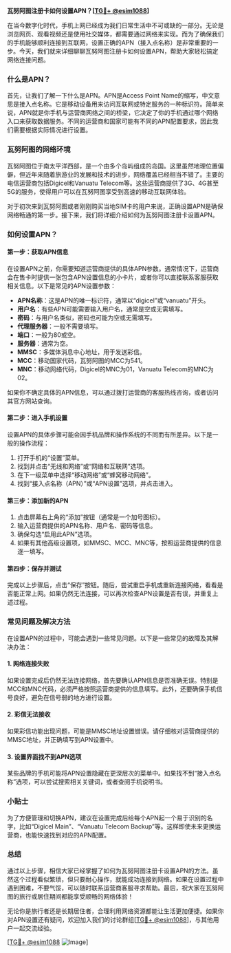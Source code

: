 **瓦努阿图注册卡如何设置APN？[[TG💪+ @esim1088](https://t.me/s/esim1088)]**

在当今数字化时代，手机上网已经成为我们日常生活中不可或缺的一部分。无论是浏览网页、观看视频还是使用社交媒体，都需要通过网络来实现。而为了确保我们的手机能够顺利连接到互联网，设置正确的APN（接入点名称）是非常重要的一步。今天，我们就来详细聊聊瓦努阿图注册卡如何设置APN，帮助大家轻松搞定网络连接问题。

### 什么是APN？

首先，让我们了解一下什么是APN。APN是Access Point Name的缩写，中文意思是接入点名称。它是移动设备用来访问互联网或特定服务的一种标识符。简单来说，APN就是你手机与运营商网络之间的桥梁，它决定了你的手机通过哪个网络入口来获取数据服务。不同的运营商和国家可能有不同的APN配置要求，因此我们需要根据实际情况进行设置。

### 瓦努阿图的网络环境

瓦努阿图位于南太平洋西部，是一个由多个岛屿组成的岛国。这里虽然地理位置偏僻，但近年来随着旅游业的发展和技术的进步，网络覆盖已经相当不错了。主要的电信运营商包括Digicel和Vanuatu Telecom等。这些运营商提供了3G、4G甚至5G的服务，使得用户可以在瓦努阿图享受到高速的移动互联网体验。

对于初次来到瓦努阿图或者刚刚购买当地SIM卡的用户来说，正确设置APN是确保网络畅通的第一步。接下来，我们将详细介绍如何为瓦努阿图注册卡设置APN。

### 如何设置APN？

#### 第一步：获取APN信息

在设置APN之前，你需要知道运营商提供的具体APN参数。通常情况下，运营商会在售卡时提供一张包含APN设置信息的小卡片，或者你可以直接联系客服获取相关信息。以下是常见的APN设置参数：

- **APN名称**：这是APN的唯一标识符，通常以“digicel”或“vanuatu”开头。
- **用户名**：有些APN可能需要输入用户名，通常是空或无需填写。
- **密码**：与用户名类似，密码也可能为空或无需填写。
- **代理服务器**：一般不需要填写。
- **端口**：一般为80或空。
- **服务器**：通常为空。
- **MMSC**：多媒体消息中心地址，用于发送彩信。
- **MCC**：移动国家代码，瓦努阿图的MCC为541。
- **MNC**：移动网络代码，Digicel的MNC为01，Vanuatu Telecom的MNC为02。

如果你不确定具体的APN信息，可以通过拨打运营商的客服热线咨询，或者访问其官方网站查询。

#### 第二步：进入手机设置

设置APN的具体步骤可能会因手机品牌和操作系统的不同而有所差异。以下是一般的操作流程：

1. 打开手机的“设置”菜单。
2. 找到并点击“无线和网络”或“网络和互联网”选项。
3. 在下一级菜单中选择“移动网络”或“蜂窝移动网络”。
4. 找到“接入点名称（APN）”或“APN设置”选项，并点击进入。

#### 第三步：添加新的APN

1. 点击屏幕右上角的“添加”按钮（通常是一个加号图标）。
2. 输入运营商提供的APN名称、用户名、密码等信息。
3. 确保勾选“启用此APN”选项。
4. 如果有其他高级设置项，如MMSC、MCC、MNC等，按照运营商提供的信息逐一填写。

#### 第四步：保存并测试

完成以上步骤后，点击“保存”按钮。随后，尝试重启手机或重新连接网络，看看是否能正常上网。如果仍然无法连接，可以再次检查APN设置是否有误，并重复上述过程。

### 常见问题及解决方法

在设置APN的过程中，可能会遇到一些常见问题。以下是一些常见的故障及其解决办法：

#### 1. 网络连接失败

如果设置完成后仍然无法连接网络，首先要确认APN信息是否准确无误。特别是MCC和MNC代码，必须严格按照运营商提供的信息填写。此外，还要确保手机信号良好，避免在信号弱的地方进行设置。

#### 2. 彩信无法接收

如果彩信功能出现问题，可能是MMSC地址设置错误。请仔细核对运营商提供的MMSC地址，并正确填写到APN设置中。

#### 3. 设置界面找不到APN选项

某些品牌的手机可能将APN设置隐藏在更深层次的菜单中。如果找不到“接入点名称”选项，可以尝试搜索相关关键词，或者查阅手机说明书。

### 小贴士

为了方便管理和切换APN，建议在设置完成后给每个APN起一个易于识别的名字，比如“Digicel Main”、“Vanuatu Telecom Backup”等。这样即使未来更换运营商，也能快速找到对应的APN配置。

### 总结

通过以上步骤，相信大家已经掌握了如何为瓦努阿图注册卡设置APN的方法。虽然这个过程看似繁琐，但只要耐心操作，就能成功连接到网络。如果在设置过程中遇到困难，不要气馁，可以随时联系运营商客服寻求帮助。最后，祝大家在瓦努阿图的旅行或居住期间都能享受顺畅的网络体验！

无论你是旅行者还是长期居住者，合理利用网络资源都能让生活更加便捷。如果你对APN设置还有疑问，欢迎加入我们的讨论群组[[TG💪+ @esim1088](https://t.me/s/esim1088)]，与其他用户一起交流经验。

[[TG💪+ @esim1088](https://t.me/s/esim1088) ![Image](https://i.postimg.cc/4NQfJmqS/Snipaste-2025-05-13-00-14-12.png)]